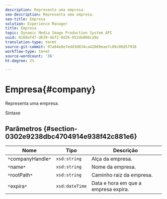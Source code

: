 ```yaml
---
description: Representa uma empresa.
seo-description: Representa uma empresa.
seo-title: Empresa
solution: Experience Manager
title: Empresa
topic: Dynamic Media Image Production System API
uuid: 8160af47-d639-4ef2-9d26-952de006ca9e
translation-type: tm+mt
source-git-commit: 97a84e8e7edd3d834ca42069eae7c09c00d57938
workflow-type: tm+mt
source-wordcount: '36'
ht-degree: 2%

---
```



# Empresa{#company}

Representa uma empresa.

Sintaxe

## Parâmetros {#section-0302e9238dbc4704914e938f42c881e6}

| Nome | Tipo | Descrição |
|---|---|---|
| `*`companyHandle`*` | `xsd:string` | Alça da empresa. |
| `*`name`*` | `xsd:string` | Nome da empresa. |
| `*`rootPath`*` | `xsd:string` | Caminho raiz da empresa. |
| `*`expira`*` | `xsd:dateTime` | Data e hora em que a empresa expira. |

